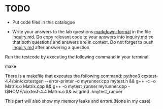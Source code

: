 # TODO

* Put code files in this catalogue

* Write your answers to the lab questions [markdown-format](https://www.markdowntutorial.com/) in the file [inquiry.md](inquiry.md). Do copy relevant code to your answers into [inquiry.md](inquiry.md) so that both questions and answers are in context. Do not forget to push [inquiry.md](inquiry.md) after answering a question.

Run the testcode by executing the following command in your terminal:

make

There is a makefile that executes the following command:
	python3 cxxtest-4.4/bin/cxxtestgen --error-printer -o myrunner.cpp mytest.h && g++ -c -o Matrix.o Matrix.cpp && g++ -o mytest_runner myrunner.cpp -I$HOME/cxxtest-4.4 Matrix.o && valgrind ./mytest_runner

This part will also show my memory leaks and errors.(None in my case)